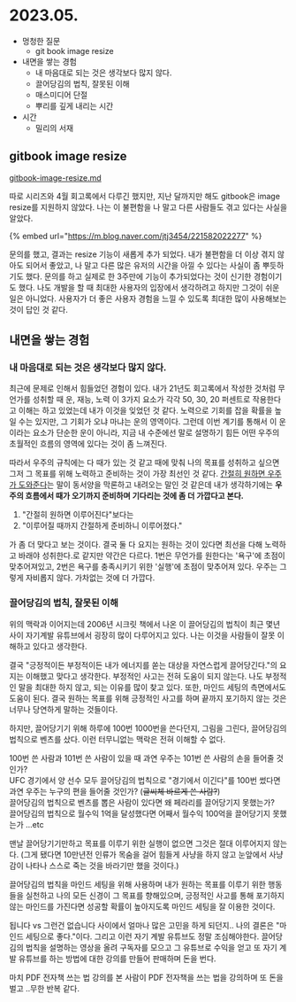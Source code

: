 # 2023.05.

* 멍청한 질문
  * git book image resize
* 내면을 쌓는 경험
  * 내 마음대로 되는 것은 생각보다 많지 않다.
  * 끌어당김의 법칙, 잘못된 이해
  * 매스미디어 단절
  * 뿌리를 깊게 내리는 시간
* 시간
  * 밀리의 서재



## gitbook image resize

[gitbook-image-resize.md](../../growthmoment/stupid-question/gitbook-image-resize.md "mention")

따로 시리즈와 4월 회고록에서 다루긴 했지만, 지난 달까지만 해도 gitbook은 image resize를 지원하지 않았다. 나는 이 불편함을 나 말고 다른 사람들도 겪고 있다는 사실을 알았다.&#x20;

{% embed url="https://m.blog.naver.com/jtj3454/221582022277" %}

문의를 했고, 결과는 resize 기능이 새롭게 추가 되었다. 내가 불편함을 더 이상 겪지 않아도 되어서 좋았고, 나 말고 다른 많은 유저의 시간을 아낄 수 있다는 사실이 좀 뿌듯하기도 했다. 문의를 하고 실제로 한 3주만에 기능이 추가되었다는 것이 신기한 경험이기도 했다. 나도 개발을 할 때 최대한 사용자의 입장에서 생각하려고 하지만 그것이 쉬운 일은 아니었다. 사용자가 더 좋은 사용자 경험을 느낄 수 있도록 최대한 많이 사용해보는 것이 답인 것 같다.



## 내면을 쌓는 경험

### 내 마음대로 되는 것은 생각보다 많지 않다.

최근에 문제로 인해서 힘들었던 경험이 있다. 내가 21년도 회고록에서 작성한 것처럼 무언가를 성취할 때 운, 재능, 노력 이 3가지 요소가 각각 50, 30, 20 퍼센트로 작용한다고 이해는 하고 있었는데 내가 이것을 잊었던 것 같다. 노력으로 기회를 잡을 확률을 높일 수는 있지만, 그 기회가 오냐 마냐는 운의 영역이다. 그런데 이번 계기를 통해서 이 운이라는 요소가 단순한 운이 아니라, 지금 내 수준에선 말로 설명하기 힘든 어떤 우주의 초월적인 흐름의 영역에 있다는 것이 좀 느껴진다.

따라서 우주의 규칙에는 다 때가 있는 것 같고 때에 맞춰 나의 목표를 성취하고 싶으면 그저 그 목표를 위해 노력하고 준비하는 것이 가장 최선인 것 같다. [간절히 원하면 우주가 도와준다](https://www.quora.com/It%E2%80%99s-said-that-when-you-desperately-want-something-the-universe-conspires-to-make-it-happen-Is-this-true)는 말이 동서양을 막론하고 내려오는 말인 것 같은데 내가 생각하기에는 **우주의 흐름에서 때가 오기까지 준비하며 기다리는 것에 좀 더 가깝다고 본다.**

1. "간절히 원하면 이루어진다"보다는
2. "이루어질 때까지 간절하게 준비하니 이루어졌다."

가 좀 더 맞다고 보는 것이다. 결국 둘 다 요지는 원하는 것이 있다면 최선을 다해 노력하고 바래야 성취한다.로 같지만 약간은 다르다. 1번은 무언가를 원한다는 '욕구'에 초점이 맞추어져있고, 2번은 욕구를 충족시키기 위한 '실행'에  초점이 맞추어져 있다. 우주는 그렇게 자비롭지 않다. 가차없는 것에 더 가깝다.



### 끌어당김의 법칙, 잘못된 이해

위의 맥락과 이어지는데 2006년 시크릿 책에서 나온 이 끌어당김의 법칙이 최근 몇년 사이 자기계발 유튜브에서 굉장히 많이 다루어지고 있다. 나는 이것을 사람들이 잘못 이해하고 있다고 생각한다.

결국 "긍정적이든 부정적이든 내가 에너지를 쏟는 대상을 자연스럽게 끌어당긴다."의 요지는 이해했고 맞다고 생각한다. 부정적인 사고는 전혀 도움이 되지 않는다. 나도 부정적인 말을 최대한 하지 않고, 되는 이유를 많이 찾고 있다. 또한, 마인드 세팅의 측면에서도 도움이 된다. 결국 원하는 목표를 위해 긍정적인 사고를 하며 끝까지 포기하지 않는 것은 너무나 당연하게 말하는 것들이다.

하지만, 끌어당기기 위해 하루에 100번 1000번을 쓴다던지, 그림을 그린다, 끌어당김의 법칙으로 벤츠를 샀다. 이런 터무니없는 맥락은 전혀 이해할 수 없다.

100번 쓴 사람과 101번 쓴 사람이 있을 때 과연 우주는 101번 쓴 사람의 손을 들어줄 것인가?\
UFC 경기에서 양 선수 모두 끌어당김의 법칙으로 "경기에서 이긴다"를 100번 썼다면 과연 우주는 누구의 편을 들어줄 것인가? (~~글씨체 바르게 쓴 사람?~~)\
끌어당김의 법칙으로 벤츠를 뽑은 사람이 있다면 왜 페라리를 끌어당기지 못했는가?\
끌어당김의 법칙으로 월수익 1억을 달성했다면 어째서 월수익 100억을 끌어당기지 못했는가 ...etc



맨날 끌어당기기만하고 목표를 이루기 위한 실행이 없으면 그것은 절대 이루어지지 않는다. (그게 됐다면 10만년전 인류가 목숨을 걸어 힘들게 사냥을 하지 않고 눈앞에서 사냥감이 나타나 스스로 죽는 것을 바라기만 했을 것이다.)

끌어당김의 법칙을 마인드 세팅을 위해 사용하며 내가 원하는 목표를 이루기 위한 행동들을 실천하고 나의 모든 신경이 그 목표를 향해있으며, 긍정적인 사고를 통해 포기하지 않는 마인드를 가진다면 성공할 확률이 높아지도록 마인드 세팅을 잘 이용한 것이다.

됩니다 vs 그런건 없습니다 사이에서 얼마나 많은 고민을 하게 되던지.. 나의 결론은 "마인드 세팅으로 좋다."이다. 그리고 이런 자기 계발 유튜브도 정말 조심해야한다. 끌어당김의 법칙을 설명하는 영상을 올려 구독자를 모으고 그 유튜브로 수익을 얻고 또 자기 계발 유튜브를 하는 방법에 대한 강의를 만들어 판매하며 돈을 번다.

마치 PDF 전자책 쓰는 법 강의를 본 사람이 PDF 전자책을 쓰는 법을 강의하며 또 돈을 벌고 ..무한 반복 같다.



